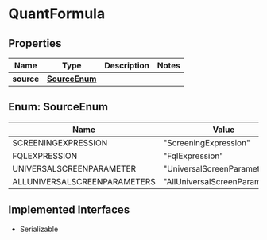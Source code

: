 

# QuantFormula


## Properties

Name | Type | Description | Notes
------------ | ------------- | ------------- | -------------
**source** | [**SourceEnum**](#SourceEnum) |  | 



## Enum: SourceEnum

Name | Value
---- | -----
SCREENINGEXPRESSION | &quot;ScreeningExpression&quot;
FQLEXPRESSION | &quot;FqlExpression&quot;
UNIVERSALSCREENPARAMETER | &quot;UniversalScreenParameter&quot;
ALLUNIVERSALSCREENPARAMETERS | &quot;AllUniversalScreenParameters&quot;


## Implemented Interfaces

* Serializable



